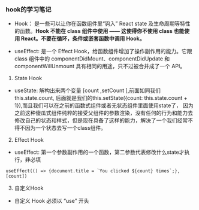 ### hook的学习笔记

- Hook： 是一些可以让你在函数组件里“钩入” React state 及生命周期等特性的函数。<b>Hook 不能在 class 组件中使用 —— 这使得你不使用 class 也能使用 React。不要在循环，条件或嵌套函数中调用 Hook。</b>


- useEffect: 是一个 Effect Hook，给函数组件增加了操作副作用的能力。它跟 class 组件中的 componentDidMount、componentDidUpdate 和 componentWillUnmount 具有相同的用途，只不过被合并成了一个 API。

1.  State Hook

- useState: 解构出来两个变量 [count ,setCount ],前面如同我们this.state.count,
后面就是我们的this.setState({count: this.state.count + 1}),而且我们可以在之前的函数式组件或者无状态组件里面使用state了，
因为之前这种傻瓜式组件纯粹的接受父组件的参数渲染，没有任何的行为和能力去修改自己的状态和样式，但是现在具备了这样的能力，解决了一个我们经常不得不因为一个状态去写一个class组件。

2. Effect Hook
- useEffect: 第一个参数副作用的一个函数，第二参数代表修改什么state才执行，非必填
```
useEffect(() => {document.title = `You clicked ${count} times`;},[count])
```

3. 自定义Hook

- 自定义 Hook 必须以 “use” 开头
